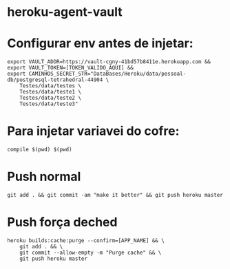 # heroku-agent-vault

# Configurar env antes de injetar:
```
export VAULT_ADDR=https://vault-cgny-41bd57b8411e.herokuapp.com &&
export VAULT_TOKEN=[TOKEN_VALIDO_AQUI] &&
export CAMINHOS_SECRET_STR="DataBases/Heroku/data/pessoal-db/postgresql-tetrahedral-44904 \
    Testes/data/testes \
    Testes/data/teste1 \
    Testes/data/teste2 \
    Testes/data/teste3"
```

# Para injetar variavei do cofre:
```
compile $(pwd) $(pwd)
```

# Push normal
```
git add . && git commit -am "make it better" && git push heroku master
```

# Push força deched
```
heroku builds:cache:purge --confirm=[APP_NAME] && \
    git add . && \
    git commit --allow-empty -m "Purge cache" && \
    git push heroku master
```
